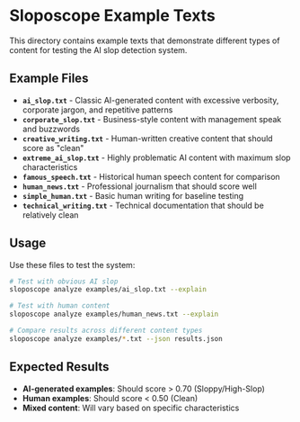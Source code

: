 # Sloposcope Example Texts

This directory contains example texts that demonstrate different types of content for testing the AI slop detection system.

## Example Files

- **`ai_slop.txt`** - Classic AI-generated content with excessive verbosity, corporate jargon, and repetitive patterns
- **`corporate_slop.txt`** - Business-style content with management speak and buzzwords
- **`creative_writing.txt`** - Human-written creative content that should score as "clean"
- **`extreme_ai_slop.txt`** - Highly problematic AI content with maximum slop characteristics
- **`famous_speech.txt`** - Historical human speech content for comparison
- **`human_news.txt`** - Professional journalism that should score well
- **`simple_human.txt`** - Basic human writing for baseline testing
- **`technical_writing.txt`** - Technical documentation that should be relatively clean

## Usage

Use these files to test the system:

```bash
# Test with obvious AI slop
sloposcope analyze examples/ai_slop.txt --explain

# Test with human content
sloposcope analyze examples/human_news.txt --explain

# Compare results across different content types
sloposcope analyze examples/*.txt --json results.json
```

## Expected Results

- **AI-generated examples**: Should score > 0.70 (Sloppy/High-Slop)
- **Human examples**: Should score < 0.50 (Clean)
- **Mixed content**: Will vary based on specific characteristics
